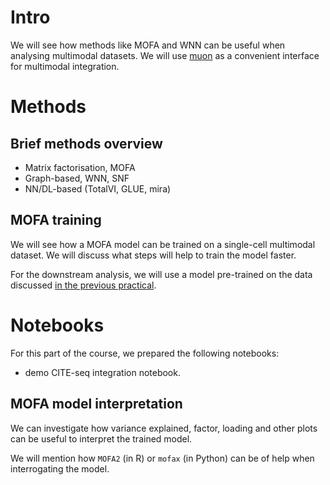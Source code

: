 # Intro

We will see how methods like MOFA and WNN can be useful when analysing multimodal datasets. We will use [muon](https://github.com/scverse/muon) as a convenient interface for multimodal integration.

# Methods

## Brief methods overview

- Matrix factorisation, MOFA
- Graph-based, WNN, SNF
- NN/DL-based (TotalVI, GLUE, mira)

## MOFA training

We will see how a MOFA model can be trained on a single-cell multimodal dataset. We will discuss what steps will help to train the model faster.

For the downstream analysis, we will use a model pre-trained on the data discussed [in the previous practical](../data-handling).


# Notebooks

For this part of the course, we prepared the following notebooks:

- demo CITE-seq integration notebook.

## MOFA model interpretation

We can investigate how variance explained, factor, loading and other plots can be useful to interpret the trained model.

We will mention how `MOFA2` (in R) or `mofax` (in Python) can be of help when interrogating the model.


